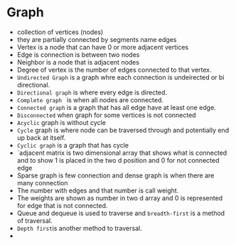 # Graph

- collection of vertices (nodes)
- they are partially connected by segments name edges
- Vertex is a node that can have 0 or more adjacent vertices
- Edge is connection is between two nodes
- Neighbor is a node that is adjacent nodes
- Degree of vertex is the number of edges connected to that vertex.
- `Undirected Graph` is a graph whre each connection is undeirected or bi directional.
- `Directional graph` is where every edge is directed.
- `Complete graph ` is when all nodes are connected. 
- `Connected graph` is a graph that has all edge have at least one edge.
- `Disconnected` when graph for some vertices is not connected
- `Acyclic` graph is without cycle
- `Cycle` graph is where node can be traversed through and potentially end up back at itself.
- `Cyclic graph` is a graph that has cycle
- `adjacent matrix is two dimensional array that shows what is connected and to show 1 is placed in the two d position and 0 for not connected edge
- Sparse graph is few connection and dense graph is when there are many connection
- The number with edges and that number is call weight.
- The weights are shown as number in two d array and 0 is represented for edge that is not connected.
- Queue and dequeue is used to traverse and `breadth-first` is a method of traversal.
- `Depth first`is another method to traversal. 
- 